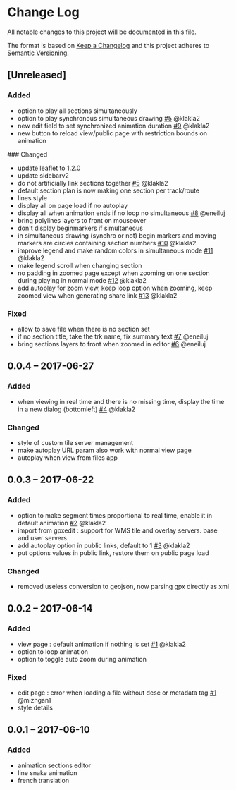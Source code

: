 # Change Log
All notable changes to this project will be documented in this file.

The format is based on [Keep a Changelog](http://keepachangelog.com/)
and this project adheres to [Semantic Versioning](http://semver.org/).

## [Unreleased]
### Added
- option to play all sections simultaneously
- option to play synchronous simultaneous drawing
[#5](https://gitlab.com/eneiluj/gpxmotion-oc/issues/5) @klakla2
- new edit field to set synchronized animation duration
[#9](https://gitlab.com/eneiluj/gpxmotion-oc/issues/9) @klakla2
- new button to reload view/public page with restriction bounds on animation

### Changed
- update leaflet to 1.2.0
- update sidebarv2
- do not artificially link sections together
[#5](https://gitlab.com/eneiluj/gpxmotion-oc/issues/5) @klakla2
- default section plan is now making one section per track/route
- lines style
- display all on page load if no autoplay
- display all when animation ends if no loop no simultaneous
[#8](https://gitlab.com/eneiluj/gpxmotion-oc/issues/8) @eneiluj
- bring polylines layers to front on mouseover
- don't display beginmarkers if simultaneous
- in simultaneous drawing (synchro or not) begin markers and moving markers are circles containing section numbers
[#10](https://gitlab.com/eneiluj/gpxmotion-oc/issues/10) @klakla2
- improve legend and make random colors in simultaneous mode
[#11](https://gitlab.com/eneiluj/gpxmotion-oc/issues/11) @klakla2
- make legend scroll when changing section
- no padding in zoomed page except when zooming on one section during playing in normal mode
[#12](https://gitlab.com/eneiluj/gpxmotion-oc/issues/12) @klakla2
- add autoplay for zoom view, keep loop option when zooming, keep zoomed view when generating share link
[#13](https://gitlab.com/eneiluj/gpxmotion-oc/issues/13) @klakla2

### Fixed
- allow to save file when there is no section set
- if no section title, take the trk name, fix summary text
[#7](https://gitlab.com/eneiluj/gpxmotion-oc/issues/7) @eneiluj
- bring sections layers to front when zoomed in editor
[#6](https://gitlab.com/eneiluj/gpxmotion-oc/issues/6) @eneiluj

## 0.0.4 – 2017-06-27
### Added
- when viewing in real time and there is no missing time, display the time in a new dialog (bottomleft)
[#4](https://gitlab.com/eneiluj/gpxmotion-oc/issues/4) @klakla2

### Changed
- style of custom tile server management
- make autoplay URL param also work with normal view page
- autoplay when view from files app

## 0.0.3 – 2017-06-22
### Added
- option to make segment times proportional to real time, enable it in default animation
[#2](https://gitlab.com/eneiluj/gpxmotion-oc/issues/2) @klakla2
- import from gpxedit : support for WMS tile and overlay servers. base and user servers
- add autoplay option in public links, default to 1
[#3](https://gitlab.com/eneiluj/gpxmotion-oc/issues/3) @klakla2
- put options values in public link, restore them on public page load

### Changed
- removed useless conversion to geojson, now parsing gpx directly as xml

## 0.0.2 – 2017-06-14
### Added
- view page : default animation if nothing is set
[#1](https://gitlab.com/eneiluj/gpxmotion-oc/issues/1) @klakla2
- option to loop animation
- option to toggle auto zoom during animation

### Fixed
- edit page : error when loading a file without desc or metadata tag
[#1](https://gitlab.com/eneiluj/gpxmotion-oc/issues/1) @mizhgan1
- style details

## 0.0.1 – 2017-06-10
### Added
- animation sections editor
- line snake animation
- french translation
